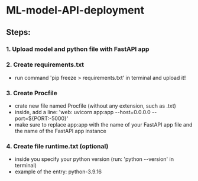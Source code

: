 # ML-model-API-deployment



## Steps:

### 1. Upload model and python file with FastAPI app



### 2. Create requirements.txt

- run command 'pip freeze > requirements.txt' in terminal and upload it!


### 3. Create Procfile 

- crate new file named Procfile (without any extension, such as .txt)
- inside, add a line: 'web: uvicorn app:app --host=0.0.0.0 --port=${PORT:-5000}'
- make sure to replace app:app with the name of your FastAPI app file and the name of the FastAPI app instance

### 4. Create file runtime.txt (optional)

- inside you specify your python version (run: 'python --version' in terminal)
- example of the entry: python-3.9.16
